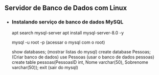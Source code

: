 ## Servidor de Banco de Dados com Linux

- ### Instalando serviço de banco de dados MySQL

    apt search mysql-server 
    apt install mysql-server-8.0 -y
    
    mysql -u root -p (acessar o mysql com o root)
    
    <mysql>
    show databases; (mostrar listas do mysql)
    create database Pessoas; (Criar banco de dados)
    use Pessoas (usar o banco de dados pessoas)
    create table pessoas(PessoasID int, Nome varchar(50), Sobrenome varchar(50));
    exit (sair do mysql)